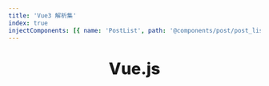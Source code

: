 ```yaml
---
title: 'Vue3 解析集'
index: true
injectComponents: [{ name: 'PostList', path: '@components/post/post_list.vue' }]
---
```


<div class="no-select"  style="display: flex;justify-content:center;align-items:center;height: 80px;margin-bottom: 20px">
  <Icon icon="vscode-icons:file-type-vue" height="80"/><span style="font-size:2rem;font-weight:800">Vue.js</span>
</div>

<SiteBack/>

<PostList pool='source_of_vue3'/>
